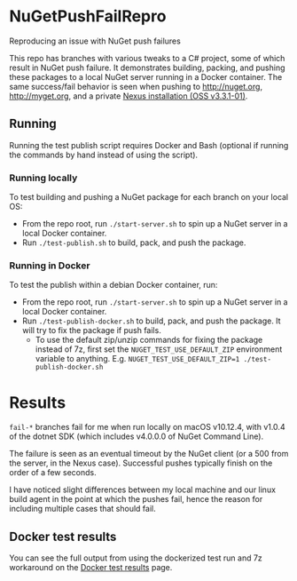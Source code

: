 # NuGetPushFailRepro
Reproducing an issue with NuGet push failures

This repo has branches with various tweaks to a C# project, some of which result in NuGet push failure. It demonstrates building, packing, and pushing these packages to a local NuGet server running in a Docker container. The same success/fail behavior is seen when pushing to http://nuget.org, http://myget.org, and a private [Nexus installation (OSS v3.3.1-01)](https://github.com/sonatype/nexus-public).

## Running
Running the test publish script requires Docker and Bash (optional if running the commands by hand instead of using the script).

### Running locally
To test building and pushing a NuGet package for each branch on your local OS:
- From the repo root, run `./start-server.sh` to spin up a NuGet server in a local Docker container.
- Run `./test-publish.sh` to build, pack, and push the package.

### Running in Docker
To test the publish within a debian Docker container, run:
- From the repo root, run `./start-server.sh` to spin up a NuGet server in a local Docker container.
- Run `./test-publish-docker.sh` to build, pack, and push the package. It will try to fix the package if push fails.
    - To use the default zip/unzip commands for fixing the package instead of 7z, first set the `NUGET_TEST_USE_DEFAULT_ZIP` environment variable to anything. E.g. `NUGET_TEST_USE_DEFAULT_ZIP=1 ./test-publish-docker.sh`

# Results

`fail-*` branches fail for me when run locally on macOS v10.12.4, with v1.0.4 of the dotnet SDK (which includes v4.0.0.0 of NuGet Command Line). 

The failure is seen as an eventual timeout by the NuGet client (or a 500 from the server, in the Nexus case). Successful pushes typically finish on the order of a few seconds. 

I have noticed slight differences between my local machine and our linux build agent in the point at which the pushes fail, hence the reason for including multiple cases that should fail.

## Docker test results

You can see the full output from using the dockerized test run and 7z workaround on the [Docker test results](DockerTestResults.md) page.

